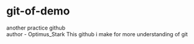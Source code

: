 # git-of-demo
another practice github
<br>
author - Optimus_Stark
This github i make for more understanding of git

